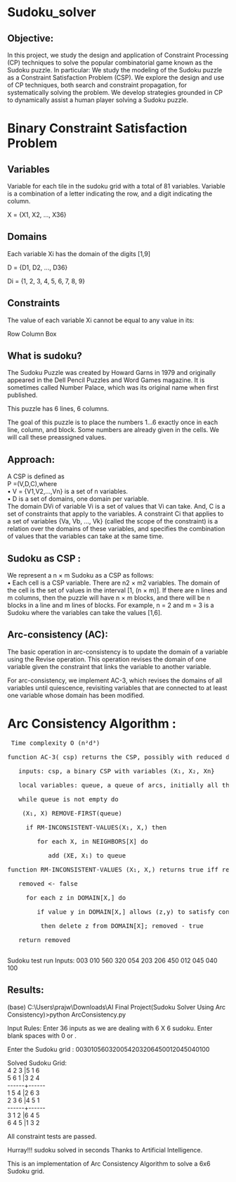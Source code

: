# Sudoku_solver
## Objective:

In this project, we study the design and application of Constraint Processing (CP) techniques to solve the popular combinatorial game known as the Sudoku puzzle. 
In particular:
        We study the modeling of the Sudoku puzzle as a Constraint Satisfaction Problem (CSP).
        We explore the design and use of CP techniques, both search and constraint propagation, for systematically solving the problem.
        We develop strategies grounded in CP to dynamically assist a human player solving a Sudoku puzzle.
        
# Binary Constraint Satisfaction Problem
## Variables
Variable for each tile in the sudoku grid with a total of 81 variables. Variable is a combination of a letter indicating the row, and a digit indicating the column.

X = {X1, X2, ..., X36}

## Domains
Each variable Xi has the domain of the digits [1,9]

D = {D1, D2, ..., D36}

Di = {1, 2, 3, 4, 5, 6, 7, 8, 9}

## Constraints
The value of each variable Xi cannot be equal to any value in its:

Row
Column
Box

## What is sudoku?

The Sudoku Puzzle was created by Howard Garns in 1979 and originally appeared in the Dell Pencil Puzzles and Word Games magazine. It is sometimes called Number Palace, which was its original name when first published.

This puzzle has 6 lines, 6 columns.

The goal of this puzzle is to place the numbers 1...6 exactly once in each line, column, and block. Some numbers are already given in the cells. We will call these preassigned values.

## Approach:

A CSP is defined as<br>P =(V,D,C),where <br>• V = {V1,V2,...,Vn} is a set of n variables.<br> • D is a set of domains, one domain per variable. <br>The domain DVi of variable Vi is a set of values that Vi can take. And, C is a set of constraints that apply to the variables. A constraint Ci that applies to a set of variables {Va, Vb, ..., Vk} (called the scope of the constraint) is a relation over the domains of these variables, and specifies the combination of values that the variables can take at the same time.

## Sudoku as CSP :

We represent a n × m Sudoku as a CSP as follows: <br>• Each cell is a CSP variable. There are n2 × m2 variables. The domain of the cell is the set of values in the interval [1, (n × m)]. If there are n lines and m columns, then the puzzle will have n × m blocks, and there will be n blocks in a line and m lines of blocks. For example, n = 2 and m = 3 is a Sudoku where the variables can take the values [1,6].

## Arc-consistency (AC):

The basic operation in arc-consistency is to update the domain of a variable using the Revise operation. This operation revises the domain of one variable given the constraint that links the variable to another variable.

For arc-consistency, we implement AC-3, which revises the domains of all variables until quiescence, revisiting variables that are connected to at least one variable whose domain has been modified.

# Arc Consistency Algorithm :

<pre> Time complexity O (n²d³)

function AC-3( csp) returns the CSP, possibly with reduced domains<br>
&nbsp  inputs: csp, a binary CSP with variables (X₁, X₂, Xn}<br> 
&nbsp  local variables: queue, a queue of arcs, initially all the arcs in csp

&nbsp  while queue is not empty do

&nbsp&nbsp  (X₁, X) REMOVE-FIRST(queue)

&nbsp&nbsp&nbsp  if RM-INCONSISTENT-VALUES(X₁, X,) then

  &nbsp&nbsp&nbsp&nbsp  for each X, in NEIGHBORS[X] do

    &nbsp&nbsp&nbsp&nbsp&nbsp  add (XE, X₁) to queue

function RM-INCONSISTENT-VALUES (X₁, X,) returns true iff remove a value

&nbsp  removed <- false

 &nbsp&nbsp  for each z in DOMAIN[X,] do

   &nbsp&nbsp&nbsp  if value y in DOMAIN[X,] allows (z,y) to satisfy constraint(X,, X₁)
   
   &nbsp&nbsp&nbsp&nbsp  then delete z from DOMAIN[X]; removed - true

&nbsp  return removed

</pre>
Sudoku test run Inputs: 003 010 560 320 054 203 206 450 012 045 040 100

## Results:

(base) C:\Users\prajw\Downloads\AI Final Project(Sudoku Solver Using Arc Consistency)>python ArcConsistency.py

Input Rules: Enter 36 inputs as we are dealing with 6 X 6 sudoku. Enter blank spaces with 0 or .

Enter the Sudoku grid : 003010560320054203206450012045040100

Solved Sudoku Grid:<br> 4 2 3 |5 1 6 <br>
                    5 6 1 |3 2 4 <br>
                    ------+------ <br>
                    1 5 4 |2 6 3 <br>
                    2 3 6 |4 5 1 <br>
                    ------+------ <br>
                    3 1 2 |6 4 5 <br>
                    6 4 5 |1 3 2 <br>

All constraint tests are passed.

Hurray!!! sudoku solved in seconds Thanks to Artificial Intelligence.

This is an implementation of Arc Consistency Algorithm to solve a 6x6 Sudoku grid.
